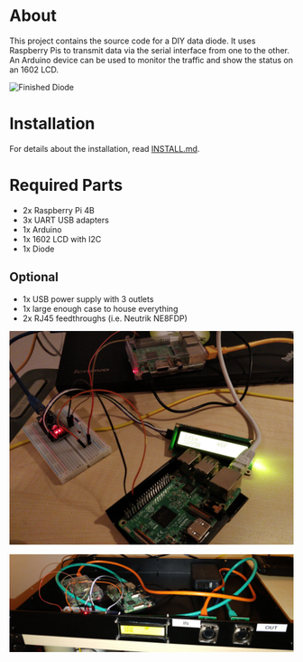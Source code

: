 # About
This project contains the source code for a DIY data diode. It uses
Raspberry Pis to transmit data via the serial interface from one to
the other. An Arduino device can be used to monitor the traffic and
show the status on an 1602 LCD.

![Finished Diode](https://raw.githubusercontent.com/svenseeberg/data-diode/master/images/closed_case.jpg)

# Installation
For details about the installation, read [INSTALL.md](INSTALL.md).

# Required Parts
* 2x Raspberry Pi 4B
* 3x UART USB adapters
* 1x Arduino
* 1x 1602 LCD with I2C
* 1x Diode
## Optional
* 1x USB power supply with 3 outlets
* 1x large enough case to house everything
* 2x RJ45 feedthroughs (i.e. Neutrik NE8FDP)

![Connecting the devices](images/bare_pis.jpg)

![Finished Diode](images/open_case.jpg)
